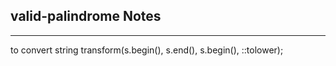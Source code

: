 <h2>valid-palindrome Notes</h2><hr>to convert string transform(s.begin(), s.end(), s.begin(), ::tolower);